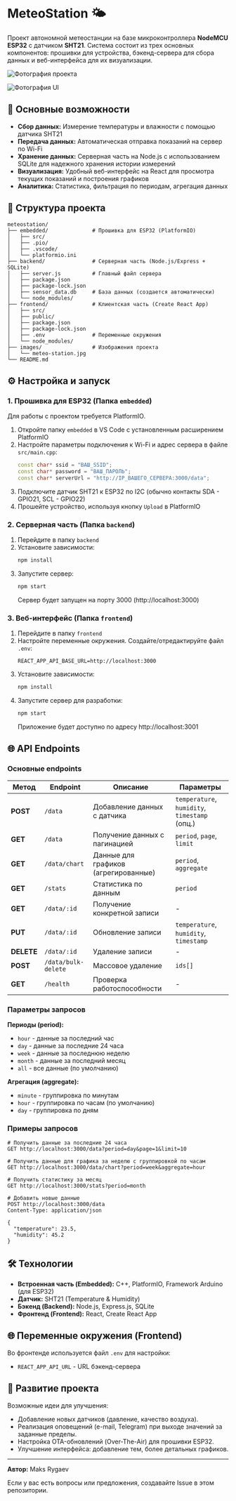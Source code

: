 # MeteoStation 🌤️

Проект автономной метеостанции на базе микроконтроллера **NodeMCU ESP32** с датчиком **SHT21**. Система состоит из трех основных компонентов: прошивки для устройства, бэкенд-сервера для сбора данных и веб-интерфейса для их визуализации.

![Фотография проекта](images/meteo-station.jpg)

![Фотография UI](images/ui.png)

## 🚀 Основные возможности

- **Сбор данных:** Измерение температуры и влажности с помощью датчика SHT21
- **Передача данных:** Автоматическая отправка показаний на сервер по Wi-Fi
- **Хранение данных:** Серверная часть на Node.js с использованием SQLite для надежного хранения истории измерений
- **Визуализация:** Удобный веб-интерфейс на React для просмотра текущих показаний и построения графиков
- **Аналитика:** Статистика, фильтрация по периодам, агрегация данных

## 📁 Структура проекта

```
meteostation/
├── embedded/              # Прошивка для ESP32 (PlatformIO)
│   ├── src/
│   ├── .pio/
│   ├── .vscode/
│   └── platformio.ini
├── backend/               # Серверная часть (Node.js/Express + SQLite)
│   ├── server.js          # Главный файл сервера
│   ├── package.json
│   ├── package-lock.json
│   ├── sensor_data.db     # База данных (создается автоматически)
│   └── node_modules/
├── frontend/              # Клиентская часть (Create React App)
│   ├── src/
│   ├── public/
│   ├── package.json
│   ├── package-lock.json
│   ├── .env               # Переменные окружения
│   └── node_modules/
├── images/                # Изображения проекта
│   └── meteo-station.jpg
└── README.md
```

## ⚙️ Настройка и запуск

### 1. Прошивка для ESP32 (Папка `embedded`)

Для работы с проектом требуется PlatformIO.

1.  Откройте папку `embedded` в VS Code с установленным расширением PlatformIO
2.  Настройте параметры подключения к Wi-Fi и адрес сервера в файле `src/main.cpp`:
    ```cpp
    const char* ssid = "ВАШ_SSID";
    const char* password = "ВАШ_ПАРОЛЬ";
    const char* serverUrl = "http://IP_ВАШЕГО_СЕРВЕРА:3000/data";
    ```
3.  Подключите датчик SHT21 к ESP32 по I2C (обычно контакты SDA - GPIO21, SCL - GPIO22)
4.  Прошейте устройство, используя кнопку `Upload` в PlatformIO

### 2. Серверная часть (Папка `backend`)

1.  Перейдите в папку `backend`
2.  Установите зависимости:
    ```bash
    npm install
    ```
3.  Запустите сервер:
    ```bash
    npm start
    ```
    Сервер будет запущен на порту 3000 (http://localhost:3000)

### 3. Веб-интерфейс (Папка `frontend`)

1.  Перейдите в папку `frontend`
2.  Настройте переменные окружения. Создайте/отредактируйте файл `.env`:
    ```env
    REACT_APP_API_BASE_URL=http://localhost:3000
    ```
3.  Установите зависимости:
    ```bash
    npm install
    ```
4.  Запустите сервер для разработки:
    ```bash
    npm start
    ```
    Приложение будет доступно по адресу http://localhost:3001

## 🌐 API Endpoints

### Основные endpoints

| Метод      | Endpoint            | Описание                             | Параметры                                     |
| ---------- | ------------------- | ------------------------------------ | --------------------------------------------- |
| **POST**   | `/data`             | Добавление данных с датчика          | `temperature`, `humidity`, `timestamp` (опц.) |
| **GET**    | `/data`             | Получение данных с пагинацией        | `period`, `page`, `limit`                     |
| **GET**    | `/data/chart`       | Данные для графиков (агрегированные) | `period`, `aggregate`                         |
| **GET**    | `/stats`            | Статистика по данным                 | `period`                                      |
| **GET**    | `/data/:id`         | Получение конкретной записи          | -                                             |
| **PUT**    | `/data/:id`         | Обновление записи                    | `temperature`, `humidity`, `timestamp`        |
| **DELETE** | `/data/:id`         | Удаление записи                      | -                                             |
| **POST**   | `/data/bulk-delete` | Массовое удаление                    | `ids[]`                                       |
| **GET**    | `/health`           | Проверка работоспособности           | -                                             |

### Параметры запросов

**Периоды (period):**

- `hour` - данные за последний час
- `day` - данные за последние 24 часа
- `week` - данные за последнюю неделю
- `month` - данные за последний месяц
- `all` - все данные (по умолчанию)

**Агрегация (aggregate):**

- `minute` - группировка по минутам
- `hour` - группировка по часам (по умолчанию)
- `day` - группировка по дням

### Примеры запросов

```
# Получить данные за последние 24 часа
GET http://localhost:3000/data?period=day&page=1&limit=10

# Получить данные для графика за неделю с группировкой по часам
GET http://localhost:3000/data/chart?period=week&aggregate=hour

# Получить статистику за месяц
GET http://localhost:3000/stats?period=month

# Добавить новые данные
POST http://localhost:3000/data
Content-Type: application/json

{
  "temperature": 23.5,
  "humidity": 45.2
}
```

## 🛠️ Технологии

- **Встроенная часть (Embedded):** C++, PlatformIO, Framework Arduino (для ESP32)
- **Датчик:** SHT21 (Temperature & Humidity)
- **Бэкенд (Backend):** Node.js, Express.js, SQLite
- **Фронтенд (Frontend):** React, Create React App

## 🌐 Переменные окружения (Frontend)

Во фронтенде используется файл `.env` для настройки:

- `REACT_APP_API_URL` - URL бэкенд-сервера

## 🤝 Развитие проекта

Возможные идеи для улучшения:

- Добавление новых датчиков (давление, качество воздуха).
- Реализация оповещений (e-mail, Telegram) при выходе значений за заданные пределы.
- Настройка OTA-обновлений (Over-The-Air) для прошивки ESP32.
- Улучшение интерфейса: добавление тем, более детальных графиков.

---

**Автор:** Maks Rygaev

Если у вас есть вопросы или предложения, создавайте Issue в этом репозитории.
